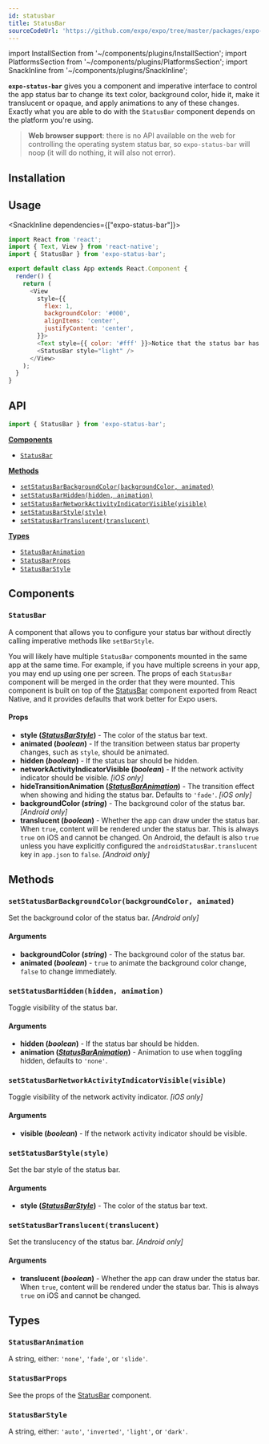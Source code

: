 ```yaml
---
id: statusbar
title: StatusBar
sourceCodeUrl: 'https://github.com/expo/expo/tree/master/packages/expo-status-bar'
---
```


import InstallSection from '~/components/plugins/InstallSection';
import PlatformsSection from '~/components/plugins/PlatformsSection';
import SnackInline from '~/components/plugins/SnackInline';

**`expo-status-bar`** gives you a component and imperative interface to control the app status bar to change its text color, background color, hide it, make it translucent or opaque, and apply animations to any of these changes. Exactly what you are able to do with the `StatusBar` component depends on the platform you're using.

<PlatformsSection android emulator ios simulator web />

> **Web browser support**: there is no API available on the web for controlling the operating system status bar, so `expo-status-bar` will noop (it will do nothing, it will also not error).

## Installation

<InstallSection packageName="expo-status-bar" />

## Usage

<SnackInline dependencies={["expo-status-bar"]}>

```js
import React from 'react';
import { Text, View } from 'react-native';
import { StatusBar } from 'expo-status-bar';

export default class App extends React.Component {
  render() {
    return (
      <View
        style={{
          flex: 1,
          backgroundColor: '#000',
          alignItems: 'center',
          justifyContent: 'center',
        }}>
        <Text style={{ color: '#fff' }}>Notice that the status bar has light text!</Text>
        <StatusBar style="light" />
      </View>
    );
  }
}
```

</SnackInline>

## API

```js
import { StatusBar } from 'expo-status-bar';
```

**[Components](#components)**

- [`StatusBar`](#statusbar)

**[Methods](#methods)**

- [`setStatusBarBackgroundColor(backgroundColor, animated)`](#setstatusbarbackgroundcolorbackgroundcolor-animated)
- [`setStatusBarHidden(hidden, animation)`](#setstatusbarhiddenhidden-animation)
- [`setStatusBarNetworkActivityIndicatorVisible(visible)`](#setstatusbarnetworkactivityindicatorvisiblevisible)
- [`setStatusBarStyle(style)`](#setstatusbarstylestyle)
- [`setStatusBarTranslucent(translucent)`](#setstatusbartranslucenttranslucent)

**[Types](#types)**

- [`StatusBarAnimation`](#statusbaranimation)
- [`StatusBarProps`](#statusbarprops)
- [`StatusBarStyle`](#statusbarstyle)

## Components

### `StatusBar`

A component that allows you to configure your status bar without directly calling imperative methods like `setBarStyle`.

You will likely have multiple `StatusBar` components mounted in the same app at the same time. For example, if you have multiple screens in your app, you may end up using one per screen. The props of each `StatusBar` component will be merged in the order that they were mounted. This component is built on top of the [StatusBar](https://reactnative.dev/docs/statusbar) component exported from React Native, and it provides defaults that work better for Expo users.

#### Props

- **style (_[StatusBarStyle](#statusbarstyle)_)** - The color of the status bar text.
- **animated (_boolean_)** - If the transition between status bar property changes, such as `style`, should be animated.
- **hidden (_boolean_)** - If the status bar should be hidden.
- **networkActivityIndicatorVisible (_boolean_)** - If the network activity indicator should be visible. _[iOS only]_
- **hideTransitionAnimation (_[StatusBarAnimation](#statusbaranimation)_)** - The transition effect when showing and hiding the status bar. Defaults to `'fade'`. _[iOS only]_
- **backgroundColor (_string_)** - The background color of the status bar. _[Android only]_
- **translucent (_boolean_)** - Whether the app can draw under the status bar. When `true`, content will be rendered under the status bar. This is always `true` on iOS and cannot be changed. On Android, the default is also `true` unless you have explicitly configured the `androidStatusBar.translucent` key in `app.json` to `false`. _[Android only]_

## Methods

### `setStatusBarBackgroundColor(backgroundColor, animated)`

Set the background color of the status bar. _[Android only]_

#### Arguments

- **backgroundColor (_string_)** - The background color of the status bar.
- **animated (_boolean_)** - `true` to animate the background color change, `false` to change immediately.

### `setStatusBarHidden(hidden, animation)`

Toggle visibility of the status bar.

#### Arguments

- **hidden (_boolean_)** - If the status bar should be hidden.
- **animation (_[StatusBarAnimation](#statusbaranimation)_)** - Animation to use when toggling hidden, defaults to `'none'`.

### `setStatusBarNetworkActivityIndicatorVisible(visible)`

Toggle visibility of the network activity indicator. _[iOS only]_

#### Arguments

- **visible (_boolean_)** - If the network activity indicator should be visible.

### `setStatusBarStyle(style)`

Set the bar style of the status bar.

#### Arguments

- **style (_[StatusBarStyle](#statusbarstyle)_)** - The color of the status bar text.

### `setStatusBarTranslucent(translucent)`

Set the translucency of the status bar. _[Android only]_

#### Arguments

- **translucent (_boolean_)** - Whether the app can draw under the status bar. When `true`, content will be rendered under the status bar. This is always `true` on iOS and cannot be changed.

## Types

### `StatusBarAnimation`

A string, either: `'none'`, `'fade'`, or `'slide'`.

### `StatusBarProps`

See the props of the [StatusBar](#statusbar) component.

### `StatusBarStyle`

A string, either: `'auto'`, `'inverted'`, `'light'`, or `'dark'`.
